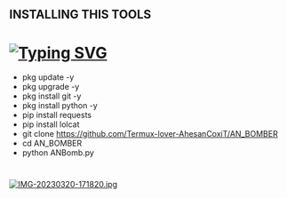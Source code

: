 ## INSTALLING THIS TOOLS
# [![Typing SVG](https://readme-typing-svg.demolab.com?font=Fira+Code&size=30&pause=1000&width=435&lines=%F0%9F%92%80UNLIMITED+BOMBING+TOOL%F0%9F%92%80)](https://git.io/typing-svg)

- pkg update -y
- pkg upgrade -y
- pkg install git -y
- pkg install python -y
- pip install requests
- pip install lolcat
- git clone https://github.com/Termux-lover-AhesanCoxiT/AN_BOMBER
- cd AN_BOMBER
- python ANBomb.py

# 
[![IMG-20230320-171820.jpg](https://i.postimg.cc/y8pKYrcZ/IMG-20230320-171820.jpg)](https://postimg.cc/0zSFVntk)
